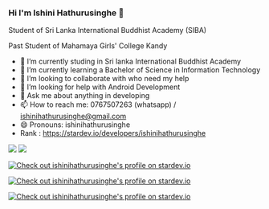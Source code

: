 ### Hi I'm Ishini Hathurusinghe 👋



   Student of Sri Lanka International Buddhist Academy (SIBA)
   
   
   Past Student of Mahamaya Girls' College Kandy



- 🔭 I’m currently studing in Sri lanka International Buddhist Academy
- 🌱 I’m currently learning  a Bachelor of Science in Information Technology
- 👯 I’m looking to collaborate with who need my help
- 🤔 I’m looking for help with Android Development
- 💬 Ask me about anything in developing
- 📫 How to reach me: 0767507263 (whatsapp) / ishinihathurusinghe@gmail.com
- 😄 Pronouns: ishinihathurusinghe
- Rank : https://stardev.io/developers/ishinihathurusinghe
 <img src="https://github-readme-stats.vercel.app/api?username=ishinihathurusinghe&&show_icons=true&title_color=ffffff&icon_color=bb2acf&text_color=daf7dc&bg_color=151515">
 
 
 
 <img src="https://github-readme-stats.vercel.app/api/top-langs/?username=ishinihathurusinghe&show_icons=true&theme=radical">


 <a href="https://stardev.io/developers/ishinihathurusinghe"><img alt="Check out ishinihathurusinghe's profile on stardev.io" src="https://stardev.io/developers/ishinihathurusinghe/badge/languages/global.svg" /></a>


 <a href="https://stardev.io/developers/ishinihathurusinghe"><img alt="Check out ishinihathurusinghe's profile on stardev.io" src="https://stardev.io/developers/ishinihathurusinghe/badge/languages/country.svg" /></a>


<a href="https://stardev.io/developers/ishinihathurusinghe"><img alt="Check out ishinihathurusinghe's profile on stardev.io" src="https://stardev.io/developers/ishinihathurusinghe/badge/languages/locality.svg" /></a>
